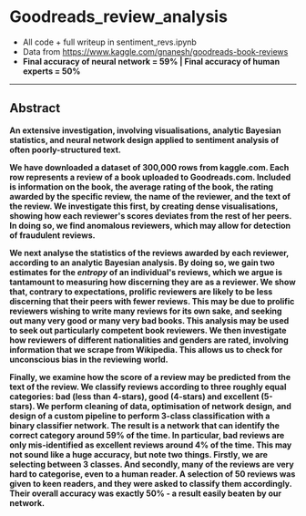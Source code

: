 # Goodreads_review_analysis

- All code + full writeup in sentiment_revs.ipynb
- Data from https://www.kaggle.com/gnanesh/goodreads-book-reviews
- <b>Final accuracy of neural network = 59% | Final accuracy of human experts = 50%<b>

***

## Abstract

An extensive investigation, involving visualisations, analytic Bayesian statistics, and neural network design applied to sentiment analysis of often poorly-structured text. 

We have downloaded a dataset of 300,000 rows from kaggle.com. Each row represents a review of a book uploaded to Goodreads.com. Included is information on the book, the average rating of the book, the rating awarded by the specific review, the name of the reviewer, and the text of the review. We investigate this first, by creating dense visualisations, showing how each reviewer's scores deviates from the rest of her peers. In doing so, we find anomalous reviewers, which may allow for detection of fraudulent reviews.

We next analyse the statistics of the reviews awarded by each reviewer, according to an analytic Bayesian analysis. By doing so, we gain two estimates for the *entropy* of an individual's reviews, which we argue is tantamount to measuring how discerning they are as a reviewer. We show that, contrary to expectations, prolific reviewers are likely to be less discerning that their peers with fewer reviews. This may be due to prolific reviewers wishing to write many reviews for its own sake, and seeking out many very good or many very bad books. This analysis may be used to seek out particularly competent book reviewers. We then investigate how reviewers of different nationalities and genders are rated, involving information that we scrape from Wikipedia. This allows us to check for unconscious bias in the reviewing world.

Finally, we examine how the score of a review may be predicted from the text of the review. We classify reviews according to three roughly equal categories: bad (less than 4-stars), good (4-stars) and excellent (5-stars). We perform cleaning of data, optimisation of network design, and design of a custom pipeline to perform 3-class classification with a binary classifier network. The result is a network that can identify the correct category around 59% of the time. In particular, bad reviews are only mis-identified as excellent reviews around 4% of the time. This may not sound like a huge accuracy, but note two things. Firstly, we are selecting between 3 classes. And secondly, many of the reviews are very hard to categorise, even to a human reader. A selection of 50 reviews was given to keen readers, and they were asked to classify them accordingly. Their overall accuracy was exactly 50% - a result easily beaten by our network.
